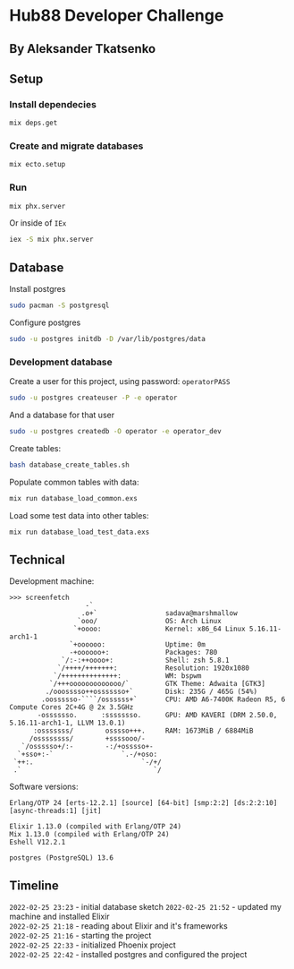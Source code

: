 # Hub88 Developer Challenge
## By Aleksander Tkatsenko

## Setup
### Install dependecies

```bash
mix deps.get
```

### Create and migrate databases

```bash
mix ecto.setup
```

### Run

```bash
mix phx.server
```
Or inside of `IEx`
```bash
iex -S mix phx.server
```

## Database

Install postgres
```bash
sudo pacman -S postgresql
```

Configure postgres
```bash
sudo -u postgres initdb -D /var/lib/postgres/data
```

### Development database

Create a user for this project, using password: `operatorPASS`
```bash
sudo -u postgres createuser -P -e operator
```

And a database for that user
```bash
sudo -u postgres createdb -O operator -e operator_dev
```

Create tables:
```bash
bash database_create_tables.sh
```

Populate common tables with data:
```bash
mix run database_load_common.exs
```

Load some test data into other tables:
```bash
mix run database_load_test_data.exs
```

## Technical

Development machine:
```
>>> screenfetch
                   -`                 
                  .o+`                 sadava@marshmallow
                 `ooo/                 OS: Arch Linux 
                `+oooo:                Kernel: x86_64 Linux 5.16.11-arch1-1
               `+oooooo:               Uptime: 0m
               -+oooooo+:              Packages: 780
             `/:-:++oooo+:             Shell: zsh 5.8.1
            `/++++/+++++++:            Resolution: 1920x1080
           `/++++++++++++++:           WM: bspwm
          `/+++ooooooooooooo/`         GTK Theme: Adwaita [GTK3]
         ./ooosssso++osssssso+`        Disk: 235G / 465G (54%)
        .oossssso-````/ossssss+`       CPU: AMD A6-7400K Radeon R5, 6 Compute Cores 2C+4G @ 2x 3.5GHz
       -osssssso.      :ssssssso.      GPU: AMD KAVERI (DRM 2.50.0, 5.16.11-arch1-1, LLVM 13.0.1)
      :osssssss/        osssso+++.     RAM: 1673MiB / 6884MiB
     /ossssssss/        +ssssooo/-    
   `/ossssso+/:-        -:/+osssso+-  
  `+sso+:-`                 `.-/+oso: 
 `++:.                           `-/+/
 .`                                 `/
```

Software versions:
```
Erlang/OTP 24 [erts-12.2.1] [source] [64-bit] [smp:2:2] [ds:2:2:10] [async-threads:1] [jit]

Elixir 1.13.0 (compiled with Erlang/OTP 24)
Mix 1.13.0 (compiled with Erlang/OTP 24)
Eshell V12.2.1

postgres (PostgreSQL) 13.6
```

## Timeline

`2022-02-25 23:23` - initial database sketch
`2022-02-25 21:52` - updated my machine and installed Elixir  
`2022-02-25 21:18` - reading about Elixir and it's frameworks  
`2022-02-25 21:16` - starting the project  
`2022-02-25 22:33` - initialized Phoenix project  
`2022-02-25 22:42` - installed postgres and configured the project  
